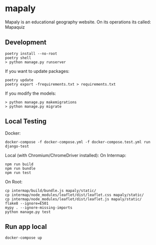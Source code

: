 # mapaly
Mapaly is an educational geography website. On its operations its called: Mapaquiz

## Development

```
poetry install --no-root
poetry shell
> python manage.py runserver
```

If you want to update packages:
```
poetry update
poetry export -frequirements.txt > requirements.txt
```

If you modify the models:
```
> python manage.py makemigrations
> python manage.py migrate
```

## Local Testing

Docker:
```
docker-compose -f docker-compose.yml -f docker-compose.test.yml run django-test

```
Local (with Chromium/ChromeDriver installed):
On Intermap:
```
npm run build
npm run bundle
npm run test
```
On Root:
```
cp intermap/build/bundle.js mapaly/static/
cp intermap/node_modules/leaflet/dist/leaflet.css mapaly/static/
cp intermap/node_modules/leaflet/dist/leaflet.js mapaly/static/
flake8 --ignore=E501
mypy . --ignore-missing-imports
python manage.py test
```

## Run app local
```
docker-compose up
```
